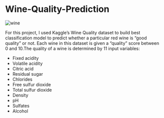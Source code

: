 # Wine-Quality-Prediction

![wine](https://user-images.githubusercontent.com/84585023/185804351-15160cd8-4297-45a6-9d52-f09ffe927714.jpg)

For this project, I used Kaggle’s Wine Quality dataset to build best classification model to predict whether a particular red wine is “good quality” or not. Each wine in this dataset is given a “quality” score between 0 and 10.The quality of a wine is determined by 11 input variables:

- Fixed acidity
- Volatile acidity
- Citric acid
- Residual sugar
- Chlorides
- Free sulfur dioxide
- Total sulfur dioxide
- Density
- pH
- Sulfates
- Alcohol
